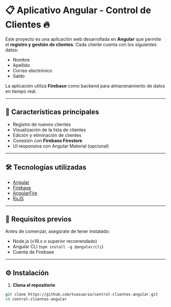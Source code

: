 # 📋 Aplicativo Angular - Control de Clientes 🔥

Este proyecto es una aplicación web desarrollada en **Angular** que permite el **registro y gestión de clientes**. Cada cliente cuenta con los siguientes datos:

- Nombre
- Apellido
- Correo electrónico
- Saldo

La aplicación utiliza **Firebase** como backend para almacenamiento de datos en tiempo real.

---

## 🚀 Características principales

- Registro de nuevos clientes
- Visualización de la lista de clientes
- Edición y eliminación de clientes
- Conexión con **Firebase Firestore**
- UI responsiva con Angular Material (opcional)

---

## 🛠️ Tecnologías utilizadas

- [Angular](https://angular.io/)
- [Firebase](https://firebase.google.com/)
- [AngularFire](https://github.com/angular/angularfire)
- [RxJS](https://rxjs.dev/)

---

## 🔧 Requisitos previos

Antes de comenzar, asegúrate de tener instalado:

- Node.js (v18.x o superior recomendado)
- Angular CLI (`npm install -g @angular/cli`)
- Cuenta de Firebase

---

## ⚙️ Instalación

1. **Clona el repositorio**

```bash
git clone https://github.com/tuusuario/control-clientes-angular.git
cd control-clientes-angular
```
